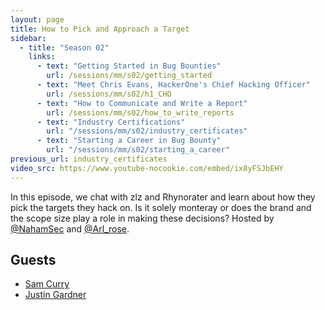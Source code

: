 ```yaml
---
layout: page
title: How to Pick and Approach a Target
sidebar:
  - title: "Season 02"
    links:
      - text: "Getting Started in Bug Bounties"
        url: /sessions/mm/s02/getting_started
      - text: "Meet Chris Evans, HackerOne's Chief Hacking Officer"
        url: /sessions/mm/s02/h1_CHO
      - text: "How to Communicate and Write a Report"
        url: /sessions/mm/s02/how_to_write_reports
      - text: "Industry Certifications"
        url: "/sessions/mm/s02/industry_certificates"
      - text: "Starting a Career in Bug Bounty"
        url: "/sessions/mm/s02/starting_a_career"        
previous_url: industry_certificates
video_src: https://www.youtube-nocookie.com/embed/ix8yFSJbEHY
---
```


In this episode, we chat with zlz and Rhynorater and learn about how they pick the targets they hack on. Is it solely monteray or does the brand and the scope size play a role in making these decisions? Hosted by [@NahamSec](https://twitter.com/NahamSec) and [@Arl_rose](https://twitter.com/arl_rose).

Guests
-----------------

- [Sam Curry](https://twitter.com/samwcyo)
- [Justin Gardner](https://twitter.com/rhynorater)
